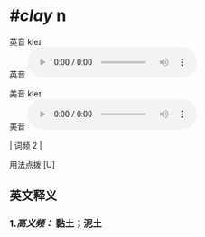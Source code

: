 # ***\#clay*** n
英音 kleɪ  
英音
<audio src="./media/clay-B.aac" controls="controls"></audio>

美音 kleɪ  
美音
<audio src="./media/clay.aac" controls="controls"></audio>



| 词频 2 |  

用法点拨  [U]

英文释义
---
### 1.*高义频：* **黏土；泥土**  


